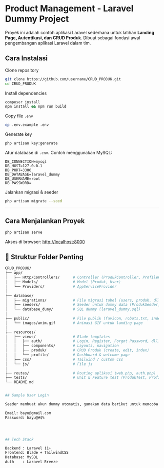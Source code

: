 

# Product Management - Laravel Dummy Project

Proyek ini adalah contoh aplikasi Laravel sederhana untuk latihan **Landing Page, Autentikasi, dan CRUD Produk**.
Dibuat sebagai fondasi awal pengembangan aplikasi Laravel dalam tim.



## Cara Instalasi

Clone repository

```bash
git clone https://github.com/username/CRUD_PRODUK.git
cd CRUD_PRODUK
```

Install dependencies

```bash
composer install
npm install && npm run build
```

Copy file `.env`

```bash
cp .env.example .env
```

Generate key

```bash
php artisan key:generate
```

Atur database di `.env`. Contoh menggunakan MySQL:

```env
DB_CONNECTION=mysql
DB_HOST=127.0.0.1
DB_PORT=3306
DB_DATABASE=laravel_dummy
DB_USERNAME=root
DB_PASSWORD=
```

Jalankan migrasi & seeder

```bash
php artisan migrate --seed
```

---

## Cara Menjalankan Proyek

```bash
php artisan serve
```

Akses di browser: [http://localhost:8000](http://localhost:8000)


## 📂 Struktur Folder Penting

```bash
CRUD_PRODUK/
├── app/
│   ├── Http/Controllers/      # Controller (ProdukController, ProfileController, Auth, dll.)
│   ├── Models/                # Model (Produk, User)
│   └── Providers/             # AppServiceProvider
│
├── database/
│   ├── migrations/            # File migrasi tabel (users, produk, dll.)
│   ├── seeders/               # Seeder untuk dummy data (ProdukSeeder, DatabaseSeeder)
│   └── database_dumy/         # SQL dummy (laravel_dummy.sql)
│
├── public/                    # File publik (favicon, robots.txt, index.php)
│   └── images/anim.gif        # Animasi GIF untuk landing page
│
├── resources/
│   ├── views/                 # Blade templates
│   │   ├── auth/              # Login, Register, Forgot Password, dll.
│   │   ├── components/        # Layouts, navigation
│   │   ├── produk/            # CRUD Produk (create, edit, index)
│   │   └── profile/           # Dashboard & welcome page
│   ├── css/                   # Tailwind / custom css
│   └── js/                    # File js
│
├── routes/                    # Routing aplikasi (web.php, auth.php)
├── tests/                     # Unit & Feature test (ProdukTest, ProfileTest)
└── README.md


## Sample User Login

Seeder membuat akun dummy otomatis, gunakan data berikut untuk mencoba login:

Email: bayu@gmail.com
Password: bayu@#$%




## Tech Stack

Backend : Laravel 11+
Frontend: Blade + TailwindCSS
Database: MySQL
Auth    : Laravel Breeze

